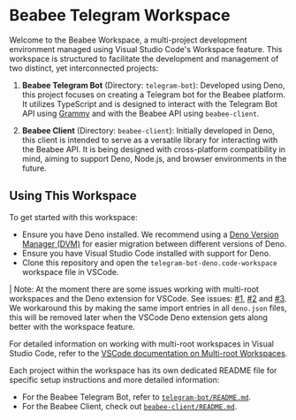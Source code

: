 # Beabee Telegram Workspace

Welcome to the Beabee Workspace, a multi-project development environment managed
using Visual Studio Code's Workspace feature. This workspace is structured to
facilitate the development and management of two distinct, yet interconnected
projects:

1. **Beabee Telegram Bot** (Directory: `telegram-bot`): Developed using Deno,
   this project focuses on creating a Telegram bot for the Beabee platform. It
   utilizes TypeScript and is designed to interact with the Telegram Bot API
   using [Grammy](https://grammy.dev/) and with the Beabee API using
   `beabee-client`.

2. **Beabee Client** (Directory: `beabee-client`): Initially developed in Deno,
   this client is intended to serve as a versatile library for interacting with
   the Beabee API. It is being designed with cross-platform compatibility in
   mind, aiming to support Deno, Node.js, and browser environments in the
   future.

## Using This Workspace

To get started with this workspace:

- Ensure you have Deno installed. We recommend using a
  [Deno Version Manager (DVM)](https://github.com/justjavac/dvm) for easier
  migration between different versions of Deno.
- Ensure you have Visual Studio Code installed with support for Deno.
- Clone this repository and open the `telegram-bot-deno.code-workspace`
  workspace file in VSCode.

| Note: At the moment there are some issues working with multi-root workspaces
and the Deno extension for VSCode. See issues:
[#1](https://github.com/denoland/vscode_deno/issues/787),
[#2](https://github.com/denoland/vscode_deno/issues/488) and
[#3](https://github.com/denoland/deno/issues/21769). We workaround this by
making the same import entries in all `deno.json` files, this will be removed
later when the VSCode Deno extension gets along better with the workspace
feature.

For detailed information on working with multi-root workspaces in Visual Studio
Code, refer to the
[VSCode documentation on Multi-root Workspaces](https://code.visualstudio.com/docs/editor/multi-root-workspaces).

Each project within the workspace has its own dedicated README file for specific
setup instructions and more detailed information:

- For the Beabee Telegram Bot, refer to
  [`telegram-bot/README.md`](./telegram-bot).
- For the Beabee Client, check out [`beabee-client/README.md`](./beabee-client).
